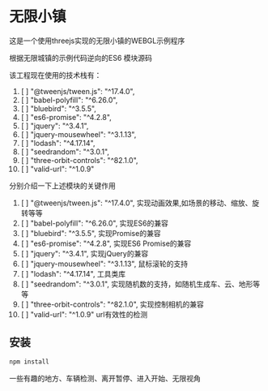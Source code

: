 # 无限小镇
这是一个使用threejs实现的无限小镇的WEBGL示例程序

根据无限城镇的示例代码逆向的ES6 模块源码

该工程现在使用的技术栈有：
1. [ ]    "@tweenjs/tween.js": "^17.4.0",
2. [ ]    "babel-polyfill": "^6.26.0",
3. [ ]    "bluebird": "^3.5.5",
4. [ ]    "es6-promise": "^4.2.8",
5. [ ]    "jquery": "^3.4.1",
6. [ ]    "jquery-mousewheel": "^3.1.13",
7. [ ]    "lodash": "^4.17.14",
8. [ ]    "seedrandom": "^3.0.1",
9. [ ]    "three-orbit-controls": "^82.1.0",
10. [ ]    "valid-url": "^1.0.9"


分别介绍一下上述模块的关键作用

1. [ ]    "@tweenjs/tween.js": "^17.4.0",
    实现动画效果,如场景的移动、缩放、旋转等等
2. [ ]    "babel-polyfill": "^6.26.0",
    实现ES6的兼容
3. [ ]    "bluebird": "^3.5.5",
    实现Promise的兼容
4. [ ]    "es6-promise": "^4.2.8",
    实现ES6 Promise的兼容
5. [ ]    "jquery": "^3.4.1",
    实现jQuery的兼容
6. [ ]    "jquery-mousewheel": "^3.1.13",
    鼠标滚轮的支持
7. [ ]    "lodash": "^4.17.14",
    工具类库
8. [ ]    "seedrandom": "^3.0.1",
    实现随机数的支持，如随机生成车、云、地形等等
9. [ ]    "three-orbit-controls": "^82.1.0",
    实现控制相机的兼容
10. [ ]    "valid-url": "^1.0.9"
    url有效性的检测


## 安装

```bash
npm install
```

一些有趣的地方、车辆检测、离开暂停、进入开始、无限视角

